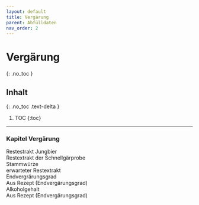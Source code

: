 ```yaml
---
layout: default
title: Vergärung
parent: Abfülldaten
nav_order: 2
---
```


# Vergärung
{: .no_toc }

## Inhalt
{: .no_toc .text-delta }

1. TOC
{:toc}

---

### Kapitel Vergärung
Restestrakt Jungbier  
Restextrakt der Schnellgärprobe  
Stammwürze  
erwarteter Restextrakt  
Endvergrärungsgrad  
Aus Rezept (Endvergärungsgrad)  
Alkoholgehalt  
Aus Rezept (Endvergärungsgrad)  


